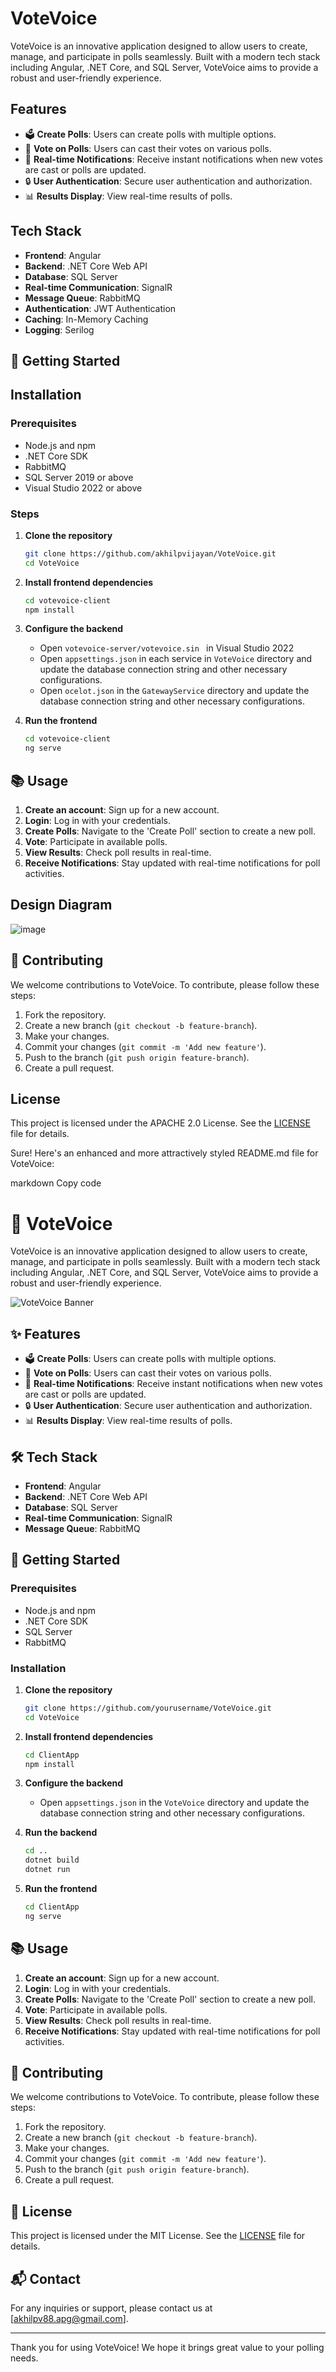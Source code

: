 # VoteVoice

VoteVoice is an innovative application designed to allow users to create, manage, and participate in polls seamlessly. Built with a modern tech stack including Angular, .NET Core, and SQL Server, VoteVoice aims to provide a robust and user-friendly experience.

## Features

- 🗳 **Create Polls**: Users can create polls with multiple options.
- 🔄 **Vote on Polls**: Users can cast their votes on various polls.
- 🔔 **Real-time Notifications**: Receive instant notifications when new votes are cast or polls are updated.
- 🔒 **User Authentication**: Secure user authentication and authorization.
- 📊 **Results Display**: View real-time results of polls.

## Tech Stack

- **Frontend**: Angular
- **Backend**: .NET Core Web API
- **Database**: SQL Server
- **Real-time Communication**: SignalR
- **Message Queue**: RabbitMQ
- **Authentication**: JWT Authentication
- **Caching**: In-Memory Caching
- **Logging**: Serilog

## 🚀 Getting Started

## Installation

### Prerequisites

- Node.js and npm
- .NET Core SDK
- RabbitMQ
- SQL Server 2019 or above
- Visual Studio 2022 or above

### Steps

1. **Clone the repository**
    ```bash
    git clone https://github.com/akhilpvijayan/VoteVoice.git
    cd VoteVoice
    ```

2. **Install frontend dependencies**
    ```bash
    cd votevoice-client
    npm install
    ```

3. **Configure the backend**

    - Open `votevoice-server/votevoice.sin ` in Visual Studio 2022
    - Open `appsettings.json` in each service in `VoteVoice` directory and update the database connection string and other necessary configurations.
    - Open `ocelot.json` in the `GatewayService` directory and update the database connection string and other necessary configurations.

4. **Run the frontend**
    ```bash
    cd votevoice-client
    ng serve
    ```

## 📚 Usage

1. **Create an account**: Sign up for a new account.
2. **Login**: Log in with your credentials.
3. **Create Polls**: Navigate to the 'Create Poll' section to create a new poll.
4. **Vote**: Participate in available polls.
5. **View Results**: Check poll results in real-time.
6. **Receive Notifications**: Stay updated with real-time notifications for poll activities.

## Design Diagram

![image](https://github.com/user-attachments/assets/f998c816-8f52-40bd-aa9f-37f0e3dc5bcd)

## 🤝 Contributing

We welcome contributions to VoteVoice. To contribute, please follow these steps:

1. Fork the repository.
2. Create a new branch (`git checkout -b feature-branch`).
3. Make your changes.
4. Commit your changes (`git commit -m 'Add new feature'`).
5. Push to the branch (`git push origin feature-branch`).
6. Create a pull request.

## License

This project is licensed under the APACHE 2.0 License. See the [LICENSE](LICENSE) file for details.


Sure! Here's an enhanced and more attractively styled README.md file for VoteVoice:

markdown
Copy code
# 🎉 VoteVoice

VoteVoice is an innovative application designed to allow users to create, manage, and participate in polls seamlessly. Built with a modern tech stack including Angular, .NET Core, and SQL Server, VoteVoice aims to provide a robust and user-friendly experience.

![VoteVoice Banner](https://via.placeholder.com/800x200.png?text=VoteVoice+Banner)

## ✨ Features

- 🗳 **Create Polls**: Users can create polls with multiple options.
- 🔄 **Vote on Polls**: Users can cast their votes on various polls.
- 🔔 **Real-time Notifications**: Receive instant notifications when new votes are cast or polls are updated.
- 🔒 **User Authentication**: Secure user authentication and authorization.
- 📊 **Results Display**: View real-time results of polls.

## 🛠 Tech Stack

- **Frontend**: Angular
- **Backend**: .NET Core Web API
- **Database**: SQL Server
- **Real-time Communication**: SignalR
- **Message Queue**: RabbitMQ

## 🚀 Getting Started

### Prerequisites

- Node.js and npm
- .NET Core SDK
- SQL Server
- RabbitMQ

### Installation

1. **Clone the repository**
    ```bash
    git clone https://github.com/yourusername/VoteVoice.git
    cd VoteVoice
    ```

2. **Install frontend dependencies**
    ```bash
    cd ClientApp
    npm install
    ```

3. **Configure the backend**

    - Open `appsettings.json` in the `VoteVoice` directory and update the database connection string and other necessary configurations.

4. **Run the backend**
    ```bash
    cd ..
    dotnet build
    dotnet run
    ```

5. **Run the frontend**
    ```bash
    cd ClientApp
    ng serve
    ```

## 📚 Usage

1. **Create an account**: Sign up for a new account.
2. **Login**: Log in with your credentials.
3. **Create Polls**: Navigate to the 'Create Poll' section to create a new poll.
4. **Vote**: Participate in available polls.
5. **View Results**: Check poll results in real-time.
6. **Receive Notifications**: Stay updated with real-time notifications for poll activities.

## 🤝 Contributing

We welcome contributions to VoteVoice. To contribute, please follow these steps:

1. Fork the repository.
2. Create a new branch (`git checkout -b feature-branch`).
3. Make your changes.
4. Commit your changes (`git commit -m 'Add new feature'`).
5. Push to the branch (`git push origin feature-branch`).
6. Create a pull request.

## 📜 License

This project is licensed under the MIT License. See the [LICENSE](LICENSE) file for details.

## 📬 Contact

For any inquiries or support, please contact us at [akhilpv88.apg@gmail.com].

---

Thank you for using VoteVoice! We hope it brings great value to your polling needs.





